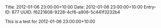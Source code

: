 Title: 2012-01-06 23:00:00+10:00
Date: 2012-01-06 23:00:00+10:00
Entry-ID: 877
UUID: f6221608-9228-4cf6-a906-5c441f3232b4

This is a test for 2012-01-06 23:00:00+10:00
